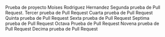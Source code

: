 Prueba de proyecto
Moises Rodriguez Hernandez
Segunda prueba de Pull Request.
Tercer prueba de Pull Request
Cuarta prueba de Pull Request
Quinta prueba de Pull Request
Sexta prueba de Pull Request
Septima prueba de Pull Request
Octava Prueba de Pull Request
Novena prueba de Pull Request
Decima prueba de Pull Request